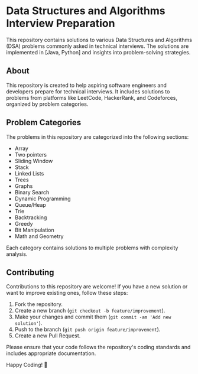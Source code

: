 # Data Structures and Algorithms Interview Preparation

This repository contains solutions to various Data Structures and Algorithms (DSA) problems commonly asked in technical interviews. The solutions are implemented in [Java, Python] and insights into problem-solving strategies.

## About

This repository is created to help aspiring software engineers and developers prepare for technical interviews. It includes solutions to problems from platforms like LeetCode, HackerRank, and Codeforces, organized by problem categories.


## Problem Categories

The problems in this repository are categorized into the following sections:

- Array
- Two pointers
- Sliding Window
- Stack
- Linked Lists
- Trees
- Graphs
- Binary Search
- Dynamic Programming
- Queue/Heap
- Trie
- Backtracking
- Greedy
- Bit Manipulation
- Math and Geometry

Each category contains solutions to multiple problems with complexity analysis.


## Contributing

Contributions to this repository are welcome! If you have a new solution or want to improve existing ones, follow these steps:

1. Fork the repository.
2. Create a new branch (`git checkout -b feature/improvement`).
3. Make your changes and commit them (`git commit -am 'Add new solution'`).
4. Push to the branch (`git push origin feature/improvement`).
5. Create a new Pull Request.

Please ensure that your code follows the repository's coding standards and includes appropriate documentation.


Happy Coding! 🚀



